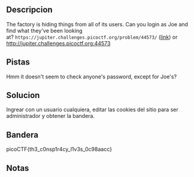 ## Descripcion
The factory is hiding things from all of its users. Can you login as Joe and find what they've been looking at? `https://jupiter.challenges.picoctf.org/problem/44573/` ([link](https://jupiter.challenges.picoctf.org/problem/44573/)) or http://jupiter.challenges.picoctf.org:44573

## Pistas
Hmm it doesn't seem to check anyone's password, except for Joe's?

## Solucion
Ingrear con un usuario cualquiera, editar las cookies del sitio para ser administrador y obtener la bandera.

## Bandera
picoCTF{th3_c0nsp1r4cy_l1v3s_0c98aacc}

## Notas


